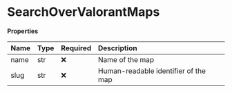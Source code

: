 # SearchOverValorantMaps

**Properties**

| Name | Type | Required | Description                          |
| :--- | :--- | :------- | :----------------------------------- |
| name | str  | ❌       | Name of the map                      |
| slug | str  | ❌       | Human-readable identifier of the map |

<!-- This file was generated by liblab | https://liblab.com/ -->

